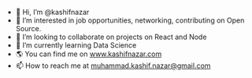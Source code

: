 - 👋 Hi, I’m @kashifnazar
- 👀 I’m interested in job opportunities, networking, contributing on Open Source.
- 💞️ I’m looking to collaborate on projects on React and Node
- 🌱 I’m currently learning Data Science
- 🌎 You can find me on www.kashifnazar.com
- 📫 How to reach me at muhammad.kashif.nazar@gmail.com

<!---
kashifnazar/kashifnazar is a ✨ special ✨ repository because its `README.md` (this file) appears on your GitHub profile.
You can click the Preview link to take a look at your changes.
--->
